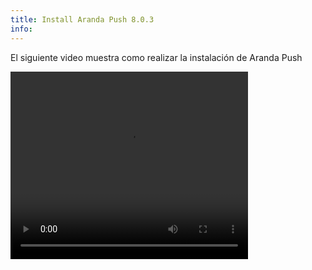 ```yaml
---
title: Install Aranda Push 8.0.3
info:
---
```


El siguiente video muestra como realizar la instalación de Aranda Push



<video width="380" height="300" controls> <source src="https://arandasoftware.sharepoint.com/sites/Documentacion-RepositorioPortalDoc/Documentos%20compartidos/Repositorio%20Portal%20Doc/ASDK%20v8/1.2%20ASDKv8/1.2.1.3%20Descarga%20Fuentes%20e%20Instalacion/1.2.1.3.6%20Install%20Arandapush.mp4?App=OneDriveWebVideo" type="video/mp4"> Your browser does not support the video tag. </video>
